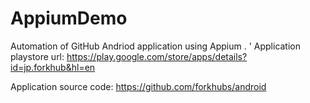 # AppiumDemo
Automation of GitHub Andriod application using Appium .
'
Application playstore url: https://play.google.com/store/apps/details?id=jp.forkhub&hl=en

Application source code: https://github.com/forkhubs/android
